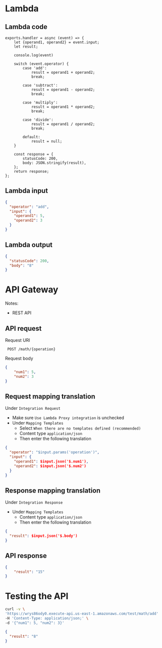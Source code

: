 # Lambda 

## Lambda code

``` JS
exports.handler = async (event) => {
    let {operand1, operand2} = event.input;
    let result;
    
    console.log(event)
    
    switch (event.operator) {
        case 'add':
            result = operand1 + operand2;
            break;

        case 'subtract':
            result = operand1 - operand2;
            break;

        case 'multiply':
            result = operand1 * operand2;
            break;

        case 'divide':
            result = operand1 / operand2;
            break;

        default:
            result = null;
    }
    
    const response = {
        statusCode: 200,
        body: JSON.stringify(result),
    };
    return response;
};

```

## Lambda input

``` json 
{
  "operator": "add",
  "input": {
    "operand1": 5,
    "operand2": 3
  }
}
```

## Lambda output

``` json 
{
  "statusCode": 200,
  "body": "8"
}
```

# API Gateway 

Notes: 
- REST API 


## API request

Request URI
```
 POST /math/{operation}
```

Request body

``` Json
{
    "num1": 5,
    "num2": 3
}
```


## Request mapping translation 

Under `Integration Request` 
- Make sure `Use Lambda Proxy integration` is unchecked
- Under `Mapping Templates`
    - Select `When there are no templates defined (recommended)`
    - Content type `application/json`
    - Then enter the following translation

``` Json
{
  "operator": "$input.params('operation')",
  "input": {
    "operand1": $input.json('$.num1'),
    "operand2": $input.json('$.num2')
  }
}
```

## Response mapping translation 

Under `Integration Response` 
- Under `Mapping Templates`
    - Content type `application/json`
    - Then enter the following translation

``` Json
{
  "result": $input.json('$.body')
}
```

## API response


``` Json
{
    "result": "15"
}
```

# Testing the API

``` bash
curl -v \
'https://wrys86ody0.execute-api.us-east-1.amazonaws.com/test/math/add' \
-H 'Content-Type: application/json;' \
-d '{"num1": 5, "num2": 3}'
```

```Json
{
  "result": "8"
}

```